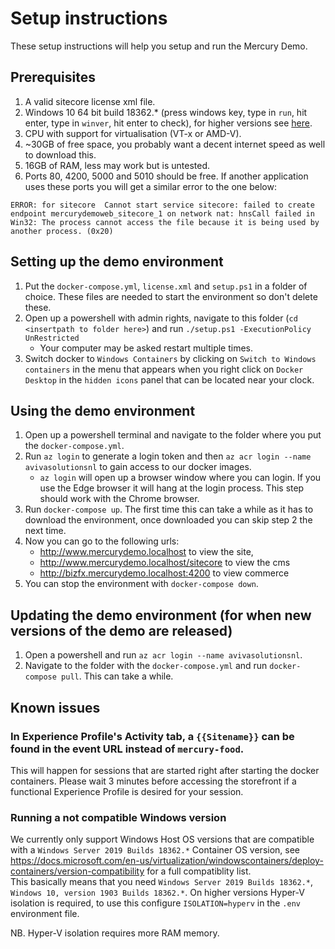 # Setup instructions
These setup instructions will help you setup and run the Mercury Demo.

## Prerequisites
1. A valid sitecore license xml file.
2. Windows 10 64 bit build 18362.* (press windows key, type in `run`, hit enter, type in `winver`, hit enter to check), for higher versions see [here](#running-a-not-compatible-windows-version).
3. CPU with support for virtualisation (VT-x or AMD-V).
4. ~30GB of free space, you probably want a decent internet speed as well to download this.
5. 16GB of RAM, less may work but is untested.
6. Ports 80, 4200, 5000 and 5010 should be free. If another application uses these ports you will get a similar error to the one below:
```
ERROR: for sitecore  Cannot start service sitecore: failed to create endpoint mercurydemoweb_sitecore_1 on network nat: hnsCall failed in Win32: The process cannot access the file because it is being used by another process. (0x20)
```

## Setting up the demo environment
1. Put the `docker-compose.yml`, `license.xml` and `setup.ps1` in a folder of choice. These files are needed to start the environment so don't delete these.
2. Open up a powershell with admin rights, navigate to this folder (`cd <insertpath to folder here>`) and run `./setup.ps1 -ExecutionPolicy UnRestricted`
     - Your computer may be asked restart multiple times.
3. Switch docker to `Windows Containers` by clicking on `Switch to Windows containers` in the menu that appears when you right click on `Docker Desktop` in the `hidden icons` panel that can be located near your clock.

## Using the demo environment
1. Open up a powershell terminal and navigate to the folder where you put the `docker-compose.yml`.
2. Run `az login` to generate a login token and then `az acr login --name avivasolutionsnl` to gain access to our docker images. 
     - `az login` will open up a browser window where you can login. If you use the Edge browser it will hang at the login process. This step should work with the Chrome browser.
3. Run `docker-compose up`. The first time this can take a while as it has to download the environment, once downloaded you can skip step 2 the next time.
4. Now you can go to the following urls:
     - http://www.mercurydemo.localhost to view the site, 
     - http://www.mercurydemo.localhost/sitecore to view the cms 
     - http://bizfx.mercurydemo.localhost:4200 to view commerce
5. You can stop the environment with `docker-compose down`.

## Updating the demo environment (for when new versions of the demo are released)
1. Open a powershell and run `az acr login --name avivasolutionsnl`.
2. Navigate to the folder with the `docker-compose.yml` and run `docker-compose pull`. This can take a while.

## Known issues
### In Experience Profile's Activity tab, a `{{Sitename}}` can be found in the event URL instead of `mercury-food`.
This will happen for sessions that are started right after starting the docker containers. Please wait 3 minutes before accessing the storefront if a functional Experience Profile is desired for your session.

### Running a not compatible Windows version
We currently only support Windows Host OS versions that are compatible with a `Windows Server 2019 Builds 18362.*` Container OS version, see https://docs.microsoft.com/en-us/virtualization/windowscontainers/deploy-containers/version-compatibility for a full compatiblity list.  
This basically means that you need `Windows Server 2019 Builds 18362.*`, `Windows 10, version 1903 Builds 18362.*`. On higher versions Hyper-V isolation is required, to use this configure `ISOLATION=hyperv` in the `.env` environment file. 

NB. Hyper-V isolation requires more RAM memory.
